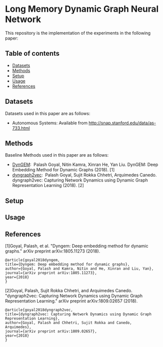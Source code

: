# Long Memory Dynamic Graph Neural Network

This repository is the implementation of the experiments in the following paper:

## Table of contents

- [Datasets](#datasets)
- [Methods](#methods)
- [Setup](#setup)
- [Usage](#usage)
- [References](#references)

## Datasets
Datasets used in this paper are as follows:
- Autonomous Systems: Available from http://snap.stanford.edu/data/as-733.html

## Methods
Baseline Methods used in this paper are as follows:
- [DynGEM](https://arxiv.org/pdf/1805.11273.pdf):&nbsp; Palash Goyal, Nitin Kamra, Xinran He, Yan Liu. DynGEM: Deep Embedding Method for Dynamic Graphs (2018). [1]
- [dyngraph2vec](https://arxiv.org/pdf/1809.02657.pdf):&nbsp; Palash Goyal, Sujit Rokka Chhetri, Arquimedes Canedo. dyngraph2vec: Capturing Network Dynamics using Dynamic Graph Representation Learning (2018). [2]

## Setup

## Usage

## References

[1]Goyal, Palash, et al. "Dyngem: Deep embedding method for dynamic graphs." arXiv preprint arXiv:1805.11273 (2018).
```
@article{goyal2018dyngem,
title={Dyngem: Deep embedding method for dynamic graphs},
author={Goyal, Palash and Kamra, Nitin and He, Xinran and Liu, Yan},
journal={arXiv preprint arXiv:1805.11273},
year={2018}
}
```

[2]Goyal, Palash, Sujit Rokka Chhetri, and Arquimedes Canedo. "dyngraph2vec: Capturing Network Dynamics using Dynamic Graph Representation Learning." arXiv preprint arXiv:1809.02657 (2018).
```
@article{goyal2018dyngraph2vec,
title={dyngraph2vec: Capturing Network Dynamics using Dynamic Graph Representation Learning},
author={Goyal, Palash and Chhetri, Sujit Rokka and Canedo, Arquimedes},
journal={arXiv preprint arXiv:1809.02657},
year={2018}
}
```
